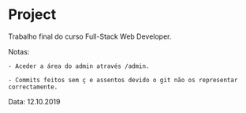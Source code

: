 # Project
Trabalho final do curso Full-Stack Web Developer.

Notas:

    - Aceder a área do admin através /admin.

    - Commits feitos sem ç e assentos devido o git não os representar correctamente.  


Data: 12.10.2019
